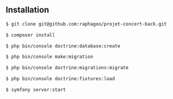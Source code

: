 
Installation
------------

```bash
$ git clone git@github.com:raphagoo/projet-concert-back.git
```


```bash
$ composer install
```

```bash
$ php bin/console doctrine:database:create
```

```bash
$ php bin/console make:migration
```

```bash
$ php bin/console doctrine:migrations:migrate
```

```bash
$ php bin/console doctrine:fixtures:load
```

```bash
$ symfony server:start
```
